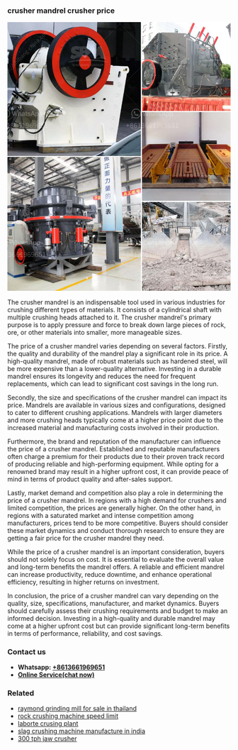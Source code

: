<h3>crusher mandrel crusher price</h3><img src='1704791462.jpg' alt=''><p>The crusher mandrel is an indispensable tool used in various industries for crushing different types of materials. It consists of a cylindrical shaft with multiple crushing heads attached to it. The crusher mandrel's primary purpose is to apply pressure and force to break down large pieces of rock, ore, or other materials into smaller, more manageable sizes.</p><p>The price of a crusher mandrel varies depending on several factors. Firstly, the quality and durability of the mandrel play a significant role in its price. A high-quality mandrel, made of robust materials such as hardened steel, will be more expensive than a lower-quality alternative. Investing in a durable mandrel ensures its longevity and reduces the need for frequent replacements, which can lead to significant cost savings in the long run.</p><p>Secondly, the size and specifications of the crusher mandrel can impact its price. Mandrels are available in various sizes and configurations, designed to cater to different crushing applications. Mandrels with larger diameters and more crushing heads typically come at a higher price point due to the increased material and manufacturing costs involved in their production.</p><p>Furthermore, the brand and reputation of the manufacturer can influence the price of a crusher mandrel. Established and reputable manufacturers often charge a premium for their products due to their proven track record of producing reliable and high-performing equipment. While opting for a renowned brand may result in a higher upfront cost, it can provide peace of mind in terms of product quality and after-sales support.</p><p>Lastly, market demand and competition also play a role in determining the price of a crusher mandrel. In regions with a high demand for crushers and limited competition, the prices are generally higher. On the other hand, in regions with a saturated market and intense competition among manufacturers, prices tend to be more competitive. Buyers should consider these market dynamics and conduct thorough research to ensure they are getting a fair price for the crusher mandrel they need.</p><p>While the price of a crusher mandrel is an important consideration, buyers should not solely focus on cost. It is essential to evaluate the overall value and long-term benefits the mandrel offers. A reliable and efficient mandrel can increase productivity, reduce downtime, and enhance operational efficiency, resulting in higher returns on investment.</p><p>In conclusion, the price of a crusher mandrel can vary depending on the quality, size, specifications, manufacturer, and market dynamics. Buyers should carefully assess their crushing requirements and budget to make an informed decision. Investing in a high-quality and durable mandrel may come at a higher upfront cost but can provide significant long-term benefits in terms of performance, reliability, and cost savings.</p><h3>Contact us</h3><ul><li><strong>Whatsapp:&nbsp;<a href="https://wa.me/8613661969651">+8613661969651</a></strong></li><li><a href="https://swt.shibang-china.com/?git&amp;zhl&amp;crusher mandrel crusher price"><strong>Online Service(chat now)</strong></a></li></ul><h3>Related</h3><ul><li><a href='raymond grinding mill for sale in thailand.md'>raymond grinding mill for sale in thailand</a></li><li><a href='rock crushing machine speed limit.md'>rock crushing machine speed limit</a></li><li><a href='laborte crusing plant.md'>laborte crusing plant</a></li><li><a href='slag crushing machine manufacture in india.md'>slag crushing machine manufacture in india</a></li><li><a href='300 tph jaw crusher.md'>300 tph jaw crusher</a></li></ul>